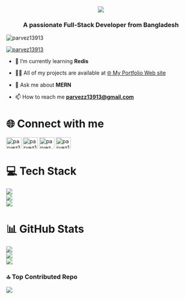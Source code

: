 <h1 align="center">
    <img src="https://readme-typing-svg.herokuapp.com/?font=Righteous&size=35&center=true&vCenter=true&width=500&height=70&duration=4000&lines=Hi+There!+👋;+I'm+Parvez+Rahman!+👋;" />
</h1>
<h3 align="center">A passionate Full-Stack Developer from Bangladesh</h3>
<p align="left"> <img src="https://komarev.com/ghpvc/?username=parvez13913&label=Profile%20views&color=0e75b6&style=flat" alt="parvez13913" /> </p>

<p align="left"> <a href="https://twitter.com/parvez13913" target="blank"><img src="https://img.shields.io/twitter/follow/parvez13913?logo=twitter&style=for-the-badge" alt="parvez13913" /></a> </p>

- 🌱 I’m currently learning **Redis**

- 👨‍💻 All of my projects are available at [🌐 My Portfolio Web site](https://parvez-rahman-13913.netlify.app)

- 💬 Ask me about **MERN**

- 📫 How to reach me **parvezz13913@gmail.com**

# 🌐 Connect with me
<div align="left">
<a href="https://twitter.com/parvez13913" target="blank"><img align="center" src="https://raw.githubusercontent.com/rahuldkjain/github-profile-readme-generator/master/src/images/icons/Social/twitter.svg" alt="parvez13913" height="30" width="40" /></a>
<a href="https://linkedin.com/in/parvez13913" target="blank"><img align="center" src="https://raw.githubusercontent.com/rahuldkjain/github-profile-readme-generator/master/src/images/icons/Social/linked-in-alt.svg" alt="parvez13913" height="30" width="40" /></a>
<a href="https://fb.com/parvez.rahman.13913" target="blank"><img align="center" src="https://raw.githubusercontent.com/rahuldkjain/github-profile-readme-generator/master/src/images/icons/Social/facebook.svg" alt="parvez.rahman.13913" height="30" width="40" /></a>
<a href="https://instagram.com/parvez13913" target="blank"><img align="center" src="https://raw.githubusercontent.com/rahuldkjain/github-profile-readme-generator/master/src/images/icons/Social/instagram.svg" alt="parvez13913" height="30" width="40" /></a>
</div>

# 💻 Tech Stack

<div>
    <img src="https://skillicons.dev/icons?i=html,css,javascript,typescript,vscode" /><br>
    <img src="https://skillicons.dev/icons?i=bootstrap,tailwind,react,nextjs,redux,firebase,git" /> <br>
    <img src="https://skillicons.dev/icons?i=nodejs,express,mongodb,postgresql,prisma,graphql,jest,aws,docker,redis" />
</div>


# 📊 GitHub Stats
 
![](https://github-readme-stats.vercel.app/api?username=parvez13913&theme=react&hide_border=false&include_all_commits=true)<br/>
![](https://github-readme-streak-stats.herokuapp.com/?user=parvez13913&theme=react&hide_border=false&include_all_commits=true)<br/>
![](https://github-readme-stats.vercel.app/api/top-langs/?username=parvez13913&theme=react&hide_border=false&include_all_commits=true&count_private=true&layout=compact)

### 🔝 Top Contributed Repo
![](https://github-contributor-stats.vercel.app/api?username=parvez13913&limit=5&theme=dark&combine_all_yearly_contributions=true)
